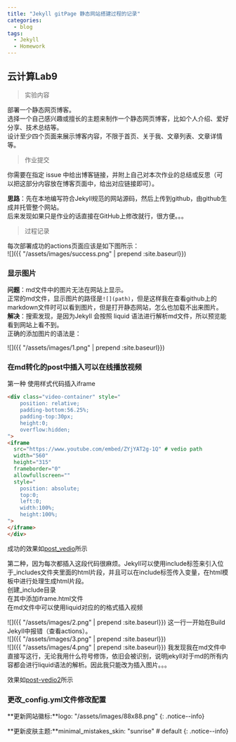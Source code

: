 ```yaml
---
title: "Jekyll gitPage 静态网站搭建过程的记录"
categories:
  - blog
tags:
  - Jekyll
  - Homework
---
```


## 云计算Lab9  

>实验内容   

部署一个静态网页博客。  
选择一个自己感兴趣或擅长的主题来制作一个静态网页博客，比如个人介绍、爱好分享、技术总结等。  
设计至少四个页面来展示博客内容，不限于首页、关于我、文章列表、文章详情等。 

>作业提交   

你需要在指定 issue 中给出博客链接，并附上自己对本次作业的总结或反思（可以把这部分内容放在博客页面中，给出对应链接即可）。  
  
**思路**：先在本地编写符合Jekyll规范的网站源码，然后上传到github，由github生成并托管整个网站。  
后来发现如果只是作业的话直接在GitHub上修改就行，很方便。。。  

>过程记录  

每次部署成功的actions页面应该是如下图所示：  
![]({{ "/assets/images/success.png" | prepend :site.baseurl}})

### 显示图片  
**问题**：md文件中的图片无法在网站上显示。  
正常的md文件，显示图片的路径是`![](path)`，但是这样我在查看github上的markdown文件时可以看到图片，但是打开静态网站，怎么也加载不出来图片。  
**解决**：搜索发现，是因为Jekyll 会按照 liquid 语法进行解析md文件，所以预览能看到网站上看不到。  
正确的添加图片的语法是：  

![]({{ "/assets/images/1.png" | prepend :site.baseurl}})

### 在md转化的post中插入可以在线播放视频  
第一种 使用样式代码插入iframe  

```html
<div class="video-container" style="
    position: relative;
    padding-bottom:56.25%;
    padding-top:30px;
    height:0;
    overflow:hidden;
">
<iframe
  src="https://www.youtube.com/embed/ZYjYAT2g-1Q" # vedio path
  width="560"
  height="315"
  frameborder="0"
  allowfullscreen=""
  style="
    position: absolute;
    top:0;
    left:0;
    width:100%;
    height:100%;
">
</iframe>
</div>
```
成功的效果如[post_vedio][p1]所示  

第二种，因为每次都插入这段代码很麻烦。Jekyll可以使用include标签来引入位于_includes文件夹里面的html片段，并且可以在include标签传入变量，在html模板中进行处理生成html片段。  
创建_include目录  
在其中添加iframe.html文件  
在md文件中可以使用liquid对应的的格式插入视频    

![]({{ "/assets/images/2.png" | prepend :site.baseurl}})
这一行一开始在Build Jekyll中报错（查看actions）。  
![]({{ "/assets/images/3.png" | prepend :site.baseurl}})  
![]({{ "/assets/images/4.png" | prepend :site.baseurl}})
我发现我在md文件中直接写这行，无论我用什么符号修饰，依旧会被识别，说明jekyll对于md的所有内容都会进行liquid语法的解析。因此我只能改为插入图片。。。

效果如[post-vedio2][p2]所示  

### 更改_config.yml文件修改配置  

**更新网站徽标:**logo: "/assets/images/88x88.png"
{: .notice--info}

**更新皮肤主题:**minimal_mistakes_skin: "sunrise" # default
{: .notice--info}

[p1]:https://siheyase.github.io/yunjisuan/blog/post-vedio
[p2]:https://siheyase.github.io/yunjisuan/blog/post-vedio2
